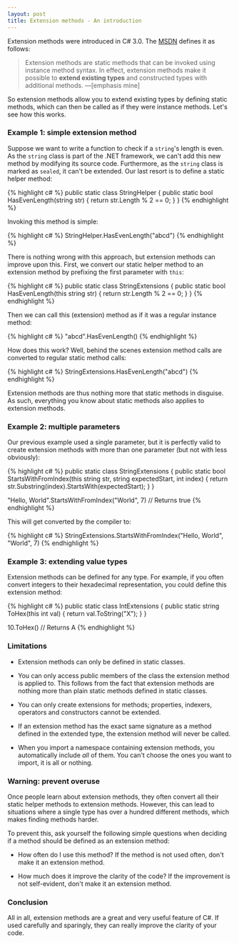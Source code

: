 ```yaml
---
layout: post
title: Extension methods - An introduction
---
```


Extension methods were introduced in C# 3.0. The [MSDN](http://msdn.microsoft.com/en-us/library/bb308966.aspx#csharp3.0overview_topic3) defines it as follows:

> Extension methods are static methods that can be invoked using instance method syntax. In effect, extension methods make it possible to **extend existing types** and constructed types with additional methods. —[emphasis mine]

So extension methods allow you to extend existing types by defining static methods, which can then be called as if they were instance methods. Let's see how this works.

### Example 1: simple extension method
Suppose we want to write a function to check if a `string`'s length is even. As the `string` class is part of the .NET framework, we can't add this new method by modifying its source code. Furthermore, as the `string` class is marked as `sealed`, it can't be extended. Our last resort is to define a static helper method:

{% highlight c# %}
public static class StringHelper
{
    public static bool HasEvenLength(string str)
    {
        return str.Length % 2 == 0;
    }
}
{% endhighlight %}

Invoking this method is simple:

{% highlight c# %}
StringHelper.HasEvenLength("abcd")
{% endhighlight %}

There is nothing wrong with this approach, but extension methods can improve upon this. First, we convert our static helper method to an extension method by prefixing the first parameter with `this`:

{% highlight c# %}
public static class StringExtensions
{
    public static bool HasEvenLength(this string str)
    {
        return str.Length % 2 == 0;
    }
}
{% endhighlight %}

Then we can call this (extension) method as if it was a regular instance method:

{% highlight c# %}
"abcd".HasEvenLength()
{% endhighlight %}

How does this work? Well, behind the scenes extension method calls are converted to regular static method calls:

{% highlight c# %}
StringExtensions.HasEvenLength("abcd")
{% endhighlight %}

Extension methods are thus nothing more that static methods in disguise. As such, everything you know about static methods also applies to extension methods. 

### Example 2: multiple parameters
Our previous example used a single parameter, but it is perfectly valid to create extension methods with more than one parameter (but not with less obviously):

{% highlight c# %}
public static class StringExtensions
{
    public static bool StartsWithFromIndex(this string str, string expectedStart, int index)
    {
        return str.Substring(index).StartsWith(expectedStart);
    }
}

"Hello, World".StartsWithFromIndex("World", 7) // Returns true
{% endhighlight %}

This will get converted by the compiler to:

{% highlight c# %}
StringExtensions.StartsWithFromIndex("Hello, World", "World", 7)
{% endhighlight %}

### Example 3: extending value types

Extension methods can be defined for any type. For example, if you often convert integers to their hexadecimal representation, you could define this extension method:

{% highlight c# %}
public static class IntExtensions
{
    public static string ToHex(this int val)
    {
        return val.ToString("X");
    }
} 

10.ToHex() // Returns A
{% endhighlight %}

### Limitations

- Extension methods can only be defined in static classes.

- You can only access public members of the class the extension method is applied to. This follows from the fact that extension methods are nothing more than plain static methods defined in static classes.

- You can only create extensions for methods; properties, indexers, operators and constructors cannot be extended.

- If an extension method has the exact same signature as a method defined in the extended type, the extension method will never be called.

- When you import a namespace containing extension methods, you automatically include *all* of them. You can't choose the ones you want to import, it is all or nothing.

### Warning: prevent overuse

Once people learn about extension methods, they often convert all their static helper methods to extension methods. However, this can lead to situations where a single type has over a hundred different methods, which makes finding methods harder.

To prevent this, ask yourself the following simple questions when deciding if a method should be defined as an extension method:

- How often do I use this method? If the method is not used often, don't make it an extension method.

- How much does it improve the clarity of the code? If the improvement is not self-evident, don't make it an extension method.

### Conclusion

All in all, extension methods are a great and very useful feature of C#. If used carefully and sparingly, they can really improve the clarity of your code.